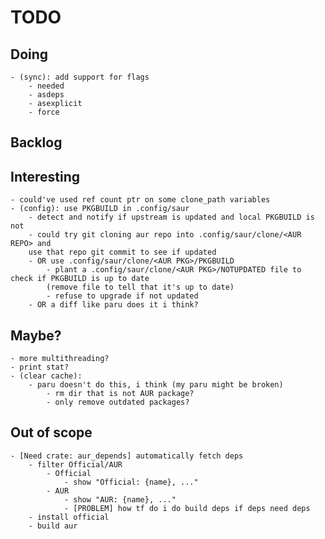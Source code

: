 # TODO
## Doing
    - (sync): add support for flags
        - needed
        - asdeps
        - asexplicit
        - force

## Backlog

## Interesting
    - could've used ref count ptr on some clone_path variables
    - (config): use PKGBUILD in .config/saur
        - detect and notify if upstream is updated and local PKGBUILD is not
        - could try git cloning aur repo into .config/saur/clone/<AUR REPO> and
        use that repo git commit to see if updated
        - OR use .config/saur/clone/<AUR PKG>/PKGBUILD
            - plant a .config/saur/clone/<AUR PKG>/NOTUPDATED file to check if PKGBUILD is up to date
            (remove file to tell that it's up to date)
            - refuse to upgrade if not updated
        - OR a diff like paru does it i think?

## Maybe?
    - more multithreading?
    - print stat?
    - (clear cache):
        - paru doesn't do this, i think (my paru might be broken)
            - rm dir that is not AUR package?
            - only remove outdated packages?

## Out of scope
    - [Need crate: aur_depends] automatically fetch deps
        - filter Official/AUR
            - Official
                - show "Official: {name}, ..."
            - AUR
                - show "AUR: {name}, ..."
                - [PROBLEM] how tf do i do build deps if deps need deps
        - install official
        - build aur
